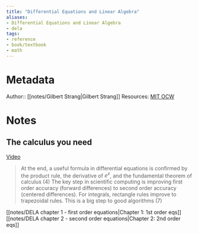 ```yaml
---
title: "Differential Equations and Linear Algebra"
aliases:
- Differential Equations and Linear Algebra
- dela
tags:
- reference
- book/textbook
- math
---
```


# Metadata
Author:: [[notes/Gilbert Strang|Gilbert Strang]]
Resources: [MIT OCW](https://ocw.mit.edu/courses/res-18-009-learn-differential-equations-up-close-with-gilbert-strang-and-cleve-moler-fall-2015/)

# Notes
## The calculus you need
[Video](https://www.youtube.com/watch?v=f0BxAtprWts)
> At the end, a useful formula in differential equations is confirmed by the product rule, the derivative of $e^x$, and the fundamental theorem of calculus (4)
> The key step in scientific computing is improving first order accuracy (forward differences) to second order accuracy (centered differences). For integrals, rectangle rules improve to trapezoidal rules. This is a big step to good algorithms (7)

[[notes/DELA chapter 1 - first order equations|Chapter 1: 1st order eqs]]
[[notes/DELA chapter 2 - second order equations|Chapter 2: 2nd order eqs]]